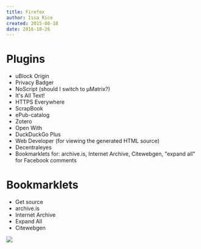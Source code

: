 ```yaml
---
title: Firefox
author: Issa Rice
created: 2015-08-18
date: 2016-10-26
---
```


# Plugins

- uBlock Origin
- Privacy Badger
- NoScript (should I switch to μMatrix?)
- It's All Text!
- HTTPS Everywhere
- ScrapBook
- ePub-catalog
- Zotero
- Open With
- DuckDuckGo Plus
- Web Developer (for viewing the generated HTML source)
- Decentraleyes
- Bookmarklets for: archive.is, Internet Archive, Citewebgen, "expand all" for
  Facebook comments

# Bookmarklets

- Get source
- archive.is
- Internet Archive
- Expand All
- Citewebgen

![](archive-buttons.png)
